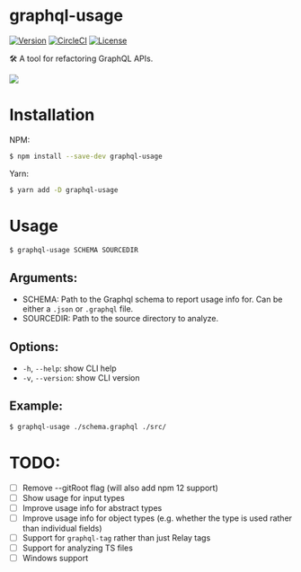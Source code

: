 # graphql-usage

[![Version](https://img.shields.io/npm/v/graphql-usage.svg)](https://npmjs.org/package/graphql-usage)
[![CircleCI](https://circleci.com/gh/CDThomas/graphql-usage/tree/master.svg?style=shield)](https://circleci.com/gh/CDThomas/graphql-usage/tree/master)
[![License](https://img.shields.io/npm/l/graphql-usage.svg)](https://github.com/CDThomas/graphql-usage/blob/master/package.json)

🛠 A tool for refactoring GraphQL APIs.

![](/demo.gif)

# Installation

NPM:

```bash
$ npm install --save-dev graphql-usage
```

Yarn:

```bash
$ yarn add -D graphql-usage
```

# Usage

```bash
$ graphql-usage SCHEMA SOURCEDIR
```

## Arguments:

- SCHEMA: Path to the Graphql schema to report usage info for. Can be either a `.json` or `.graphql` file.
- SOURCEDIR: Path to the source directory to analyze.

## Options:

- `-h`, `--help`: show CLI help
- `-v`, `--version`: show CLI version

## Example:

```bash
$ graphql-usage ./schema.graphql ./src/
```

# TODO:

- [ ] Remove --gitRoot flag (will also add npm 12 support)
- [ ] Show usage for input types
- [ ] Improve usage info for abstract types
- [ ] Improve usage info for object types (e.g. whether the type is used rather than individual fields)
- [ ] Support for `graphql-tag` rather than just Relay tags
- [ ] Support for analyzing TS files
- [ ] Windows support
